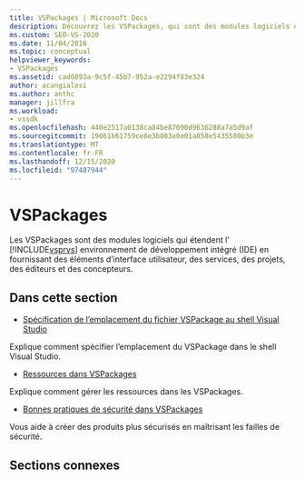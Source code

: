 ```yaml
---
title: VSPackages | Microsoft Docs
description: Découvrez les VSPackages, qui sont des modules logiciels qui étendent l’IDE de Visual Studio en fournissant des éléments d’interface utilisateur, des services, des projets, des éditeurs et des concepteurs.
ms.custom: SEO-VS-2020
ms.date: 11/04/2016
ms.topic: conceptual
helpviewer_keywords:
- VSPackages
ms.assetid: cad0893a-9c5f-45b7-952a-e2294f83e324
author: acangialosi
ms.author: anthc
manager: jillfra
ms.workload:
- vssdk
ms.openlocfilehash: 440e2517a0138ca84be87090d9636288a7a5d9af
ms.sourcegitcommit: 19061b61759ce8e3b083a0e01a858e5435580b3e
ms.translationtype: MT
ms.contentlocale: fr-FR
ms.lasthandoff: 12/15/2020
ms.locfileid: "97487944"
---
```

# <a name="vspackages"></a>VSPackages
Les VSPackages sont des modules logiciels qui étendent l' [!INCLUDE[vsprvs](../../code-quality/includes/vsprvs_md.md)] environnement de développement intégré (IDE) en fournissant des éléments d’interface utilisateur, des services, des projets, des éditeurs et des concepteurs.

## <a name="in-this-section"></a>Dans cette section
- [Spécification de l’emplacement du fichier VSPackage au shell Visual Studio](../../extensibility/internals/specifying-vspackage-file-location-to-the-vs-shell.md)

 Explique comment spécifier l’emplacement du VSPackage dans le shell Visual Studio.

- [Ressources dans VSPackages](../../extensibility/internals/resources-in-vspackages.md)

 Explique comment gérer les ressources dans les VSPackages.

- [Bonnes pratiques de sécurité dans VSPackages](../../extensibility/internals/best-practices-for-security-in-vspackages.md)

 Vous aide à créer des produits plus sécurisés en maîtrisant les failles de sécurité.

## <a name="related-sections"></a>Sections connexes
